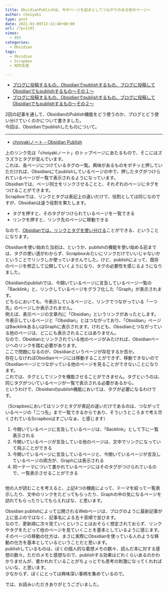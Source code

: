 ```yaml
---
title: ObsidianPublishは、今のページを起点としてつながりのある他のページへ
author: choiyaki
type: post
date: 2021-03-09T13:13:40+00:00
url: /?p=1191
views:
  - 455
categories:
  - Obsidian
tags:
  - Obsidian
  - Scrapbox
  - 知的生産

---
```

  * [ブログに投稿するもの、Obsidianでpublishするもの、ブログに投稿してObsidianでもpublishするもの〜その１〜][1]
  * [ブログに投稿するもの、Obsidianでpublishするもの、ブログに投稿してObsidianでもpublishするもの〜その２〜][2]

2回の記事を通して、ObsidianのPublish機能をどう使うのか、ブログとどう使い分けていくのかについて書きました。  
今回は、Obsidianでpublishしたものについて。

* * *

  * [choiyakiノート &#8211; Obsidian Publish][3]

上のリンク先は「choiyakiノート」のトップページにあたるもので、そこにはズラズラとタグが並んでいます。  
これは、各ページにつけているタグの一覧。興味があるものをポチッと押していただければ、Obsidianにてpublishしているページの中で、押したタグがつけられているページが一覧で表示されるようになっています。  
Obsidianでは、ページ同士をリンクさせることと、それぞれのページにタグをつけることができます。  
Scrapboxでは、リンクとタグは表記上の違いだけで、役割としては同じなのですが、Obsidianは違う役割を果たします。

  * タグを押すと、そのタグがつけられているページを一覧できる
  * リンクを押すと、リンク先のページに移動できる

なので、[Obsidianでは、リンクとタグを使い分ける][4]ことができる、ということになります。

Obsidianを使い始めた当初は、というか、publishの機能を使い始める前までは、タグの使い道がわからず、Scrapboxみたいにリンクだけでいいじゃないかということでリンクしか使っていませんでした。けど、publishによって、既存のページを修正して公開していくようになり、タグの必要性を感じるようになりました。

Obsidianのpublishでは、今開いているページに言及しているページ一覧の「Backlink」と、リンクしているページをグラフ化した「Graph」が表示されます。  
どちらにおいても、今表示しているページと、リンクでつながっている「一つ先」のページしか表示されません。  
例えば、表示ページの文章内に「Obsidian」というリンクがあったとします。  
今表示しているページと「Obsidian」とはつながっており、「Obsidian」ページはBacklinkあるいはGraphに表示されます。けれども、Obsidianとつながっている他のページは、どこにも表示されることはありません。  
なので、Obsidianとリンクされている他のページがみたければ、Obsidianページへのリンクを踏む必要があります。  
ここで問題になるのが、Obsidianというページが存在するか否か。  
存在しなければObsidianページには移動することができず、移動できないのでObsidianページとつながっている他のページを見ることができないことになります。  
これでは、タグとしてリンクを機能させることができません。タグというのは、同じタグがついているページが一覧で表示される必要があるから。  
というわけで、Obsidianのpublish機能においては、タグが必要になるわけです。

（Scrapboxにおいてはリンクとタグが表記の違いだけであるのは、つながっているページの「二つ先」まで一覧できるからであり、そういうところまで考え尽くされているScrapboxはすごいなぁ、と感じます）

  1. 今開いているページに言及しているページは、「Backlink」として下に一覧表示される
  2. 今開いているページが言及している他のページは、文中でリンクになっていて飛ぶことができる
  3. 今開いているページに言及しているページと、今開いているページが言及しているページの両方が、Graphには表示される
  4. 同一テーマについて書かれているページにはそのタグがつけられているので、一覧表示させることができる

<img src="https://i0.wp.com/i.gyazo.com/76ea3ea5f9f9e8c11e5a6a6d31e7a881.png?w=660&#038;ssl=1" alt="" data-recalc-dims="1" /> 

他の人が読むことを考えると、上記4つの機能によって、テーマを絞って一覧表示したり、文中のリンクをたどってもらったり、Graphの中の気になるページを訪れてもらったりしてもらえればな、と思います。

Obsidian publishによって公開されるWebページは、ブログのように最新記事が上に並ぶのではなく、記事名による五十音順で並びます。  
なので、更新順に次々見ていくということはおそらく想定されておらず、リンクやタグをたどって他のページを見ていくことを基本としているように感じます。  
そのページの移動の仕方は、まさに実際にObsidianを使っている人のような移動の仕方を基本としているということだと思います。  
publishしているものは、ぼくの個人的な着想メモの数々、読んだ本に対する感想の数々。ただのメモと感想なので、publishする効果はどれくらいあるのかわかりませんが、書かれれていることがちょっとでも思考の刺激になってくれればいいな、と思います。  
少なからず、ぼくにとっては興味深い事柄を集めているので。

では、お読みいただきありがとうございました。

 [1]: https://choiyaki.com/?p=1178
 [2]: https://choiyaki.com/?p=1183
 [3]: https://publish.obsidian.md/choiyaki/
 [4]: https://publish.obsidian.md/choiyaki/Published/Obsidian%E3%81%A7%E3%81%AF%E3%80%81%E3%83%AA%E3%83%B3%E3%82%AF%E3%81%A8%E3%82%BF%E3%82%B0%E3%82%92%E4%BD%BF%E3%81%84%E5%88%86%E3%81%91%E3%82%8B